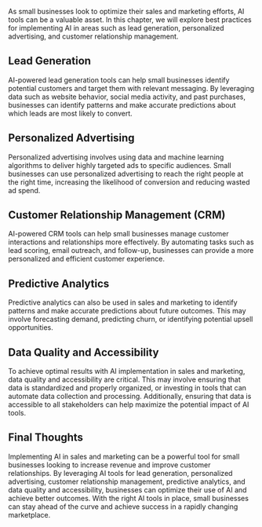 

As small businesses look to optimize their sales and marketing efforts, AI tools can be a valuable asset. In this chapter, we will explore best practices for implementing AI in areas such as lead generation, personalized advertising, and customer relationship management.

Lead Generation
---------------

AI-powered lead generation tools can help small businesses identify potential customers and target them with relevant messaging. By leveraging data such as website behavior, social media activity, and past purchases, businesses can identify patterns and make accurate predictions about which leads are most likely to convert.

Personalized Advertising
------------------------

Personalized advertising involves using data and machine learning algorithms to deliver highly targeted ads to specific audiences. Small businesses can use personalized advertising to reach the right people at the right time, increasing the likelihood of conversion and reducing wasted ad spend.

Customer Relationship Management (CRM)
--------------------------------------

AI-powered CRM tools can help small businesses manage customer interactions and relationships more effectively. By automating tasks such as lead scoring, email outreach, and follow-up, businesses can provide a more personalized and efficient customer experience.

Predictive Analytics
--------------------

Predictive analytics can also be used in sales and marketing to identify patterns and make accurate predictions about future outcomes. This may involve forecasting demand, predicting churn, or identifying potential upsell opportunities.

Data Quality and Accessibility
------------------------------

To achieve optimal results with AI implementation in sales and marketing, data quality and accessibility are critical. This may involve ensuring that data is standardized and properly organized, or investing in tools that can automate data collection and processing. Additionally, ensuring that data is accessible to all stakeholders can help maximize the potential impact of AI tools.

Final Thoughts
--------------

Implementing AI in sales and marketing can be a powerful tool for small businesses looking to increase revenue and improve customer relationships. By leveraging AI tools for lead generation, personalized advertising, customer relationship management, predictive analytics, and data quality and accessibility, businesses can optimize their use of AI and achieve better outcomes. With the right AI tools in place, small businesses can stay ahead of the curve and achieve success in a rapidly changing marketplace.
